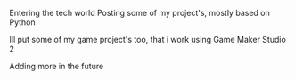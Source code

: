 Entering the tech world 
Posting some of my project's, mostly based on Python

Ill put some of my game project's too, that i work using Game Maker Studio 2

Adding more in the future
